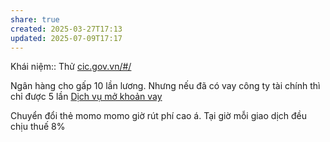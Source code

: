 ```yaml
---
share: true
created: 2025-03-27T17:13
updated: 2025-07-09T17:17
---
```

Khái niệm:: 
Thử [cic.gov.vn/#/](https://cic.gov.vn/#/)

Ngân hàng cho gấp 10 lần lương. Nhưng nếu đã có vay công ty tài chính thì chỉ được 5 lần
[Dịch vụ mở khoản vay](./D%E1%BB%8Bch%20v%E1%BB%A5%20m%E1%BB%9F%20kho%E1%BA%A3n%20vay.md)

Chuyển đổi thẻ momo
momo giờ rút phí cao á. Tại giờ mỗi giao dịch đều chịu thuế 8%
